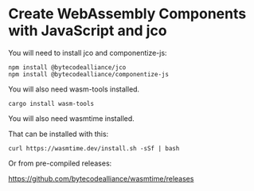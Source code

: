 # Create WebAssembly Components with JavaScript and jco

You will need to install jco and componentize-js:

```console
npm install @bytecodealliance/jco
npm install @bytecodealliance/componentize-js
```

You will also need wasm-tools installed.

```console
cargo install wasm-tools
```

You will also need wasmtime installed.

That can be installed with this:

```console
curl https://wasmtime.dev/install.sh -sSf | bash
```

Or from pre-compiled releases:

https://github.com/bytecodealliance/wasmtime/releases

